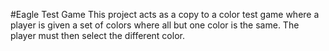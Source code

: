 #Eagle Test Game
This project acts as a copy to a color test game where a player is given a set of
colors where all but one color is the same. The player must then select the different
color.
